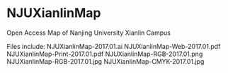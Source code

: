 # NJUXianlinMap
Open Access Map of Nanjing University Xianlin Campus

Files include:
NJUXianlinMap-2017.01.ai
NJUXianlinMap-Web-2017.01.pdf
NJUXianlinMap-Print-2017.01.pdf
NJUXianlinMap-RGB-2017.01.png
NJUXianlinMap-RGB-2017.01.jpg
NJUXianlinMap-CMYK-2017.01.jpg
